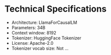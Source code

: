 # Technical Specifications

- Architecture: LlamaForCausalLM
- Parameters: 34B
- Context window: 8192
- Tokenizer: HuggingFace Tokenizer
- License: Apache-2.0
- Tokenizer vocab size: Not ​…